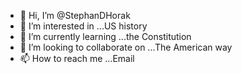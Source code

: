 - 👋 Hi, I’m @StephanDHorak
- 👀 I’m interested in ...US history
- 🌱 I’m currently learning ...the Constitution
- 💞️ I’m looking to collaborate on ...The American way
- 📫 How to reach me ...Email

<!---
StephanDHorak/StephanDHorak is a ✨ special ✨ repository because its `README.md` (this file) appears on your GitHub profile.
You can click the Preview link to take a look at your changes.
--->
